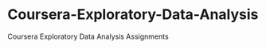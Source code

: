 Coursera-Exploratory-Data-Analysis
==================================

Coursera Exploratory Data Analysis Assignments
